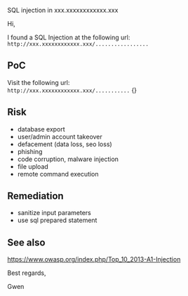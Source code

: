 SQL injection in xxx.xxxxxxxxxxxx.xxx



Hi,

I found a SQL Injection at the following url:  
`http://xxx.xxxxxxxxxxxx.xxx/.................`


## PoC

Visit the following url:  
`http://xxx.xxxxxxxxxxxx.xxx/...........`
{}


## Risk

- database export
- user/admin account takeover
- defacement (data loss, seo loss)
- phishing
- code corruption, malware injection
- file upload
- remote command execution


## Remediation

- sanitize input parameters
- use sql prepared statement


## See also

https://www.owasp.org/index.php/Top_10_2013-A1-Injection



Best regards,

Gwen

